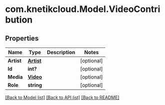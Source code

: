 # com.knetikcloud.Model.VideoContribution
## Properties

Name | Type | Description | Notes
------------ | ------------- | ------------- | -------------
**Artist** | [**Artist**](Artist.md) |  | [optional] 
**Id** | **int?** |  | [optional] 
**Media** | [**Video**](Video.md) |  | [optional] 
**Role** | **string** |  | [optional] 

[[Back to Model list]](../README.md#documentation-for-models) [[Back to API list]](../README.md#documentation-for-api-endpoints) [[Back to README]](../README.md)

